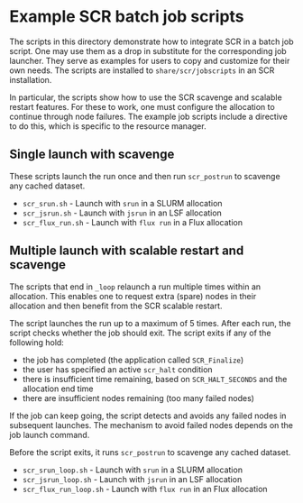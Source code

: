 # Example SCR batch job scripts
The scripts in this directory demonstrate how to integrate SCR in a batch job script.
One may use them as a drop in substitute for the corresponding job launcher.
They serve as examples for users to copy and customize for their own needs.
The scripts are installed to ``share/scr/jobscripts`` in an SCR installation.

In particular, the scripts show how to use the SCR scavenge and scalable restart features.
For these to work, one must configure the allocation to continue through node failures.
The example job scripts include a directive to do this, which is specific to the resource manager.

## Single launch with scavenge
These scripts launch the run once and then run ``scr_postrun`` to scavenge any cached dataset.

- ``scr_srun.sh``  - Launch with ``srun`` in a SLURM allocation
- ``scr_jsrun.sh`` - Launch with ``jsrun`` in an LSF allocation
- ``scr_flux_run.sh`` - Launch with ``flux run`` in a Flux allocation

## Multiple launch with scalable restart and scavenge
The scripts that end in ``_loop`` relaunch a run multiple times within an allocation.
This enables one to request extra (spare) nodes in their allocation and then benefit from the SCR scalable restart.

The script launches the run up to a maximum of 5 times.
After each run, the script checks whether the job should exit.
The script exits if any of the following hold:
- the job has completed (the application called ``SCR_Finalize``)
- the user has specified an active ``scr_halt`` condition
- there is insufficient time remaining, based on ``SCR_HALT_SECONDS`` and the allocation end time
- there are insufficient nodes remaining (too many failed nodes)

If the job can keep going, the script detects and avoids any failed nodes in subsequent launches.
The mechanism to avoid failed nodes depends on the job launch command.

Before the script exits, it runs ``scr_postrun`` to scavenge any cached dataset.

- ``scr_srun_loop.sh`` - Launch with ``srun`` in a SLURM allocation
- ``scr_jsrun_loop.sh`` - Launch with ``jsrun`` in an LSF allocation
- ``scr_flux_run_loop.sh`` - Launch with ``flux run`` in an Flux allocation

